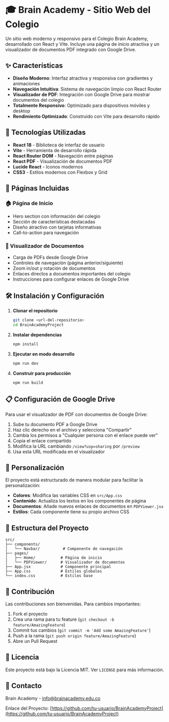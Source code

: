 # 🎓 Brain Academy - Sitio Web del Colegio

Un sitio web moderno y responsivo para el Colegio Brain Academy, desarrollado con React y Vite. Incluye una página de inicio atractiva y un visualizador de documentos PDF integrado con Google Drive.

## ✨ Características

- **Diseño Moderno**: Interfaz atractiva y responsiva con gradientes y animaciones
- **Navegación Intuitiva**: Sistema de navegación limpio con React Router
- **Visualizador de PDF**: Integración con Google Drive para mostrar documentos del colegio
- **Totalmente Responsivo**: Optimizado para dispositivos móviles y desktop
- **Rendimiento Optimizado**: Construido con Vite para desarrollo rápido

## 🚀 Tecnologías Utilizadas

- **React 18** - Biblioteca de interfaz de usuario
- **Vite** - Herramienta de desarrollo rápida
- **React Router DOM** - Navegación entre páginas
- **React PDF** - Visualización de documentos PDF
- **Lucide React** - Iconos modernos
- **CSS3** - Estilos modernos con Flexbox y Grid

## 📱 Páginas Incluidas

### 🏠 Página de Inicio
- Hero section con información del colegio
- Sección de características destacadas
- Diseño atractivo con tarjetas informativas
- Call-to-action para navegación

### 📄 Visualizador de Documentos
- Carga de PDFs desde Google Drive
- Controles de navegación (página anterior/siguiente)
- Zoom in/out y rotación de documentos
- Enlaces directos a documentos importantes del colegio
- Instrucciones para configurar enlaces de Google Drive

## 🛠️ Instalación y Configuración

1. **Clonar el repositorio**
   ```bash
   git clone <url-del-repositorio>
   cd BrainAcademyProject
   ```

2. **Instalar dependencias**
   ```bash
   npm install
   ```

3. **Ejecutar en modo desarrollo**
   ```bash
   npm run dev
   ```

4. **Construir para producción**
   ```bash
   npm run build
   ```

## 📋 Configuración de Google Drive

Para usar el visualizador de PDF con documentos de Google Drive:

1. Sube tu documento PDF a Google Drive
2. Haz clic derecho en el archivo y selecciona "Compartir"
3. Cambia los permisos a "Cualquier persona con el enlace puede ver"
4. Copia el enlace compartido
5. Modifica la URL cambiando `/view?usp=sharing` por `/preview`
6. Usa esta URL modificada en el visualizador

## 🎨 Personalización

El proyecto está estructurado de manera modular para facilitar la personalización:

- **Colores**: Modifica las variables CSS en `src/App.css`
- **Contenido**: Actualiza los textos en los componentes de página
- **Documentos**: Añade nuevos enlaces de documentos en `PDFViewer.jsx`
- **Estilos**: Cada componente tiene su propio archivo CSS

## 📁 Estructura del Proyecto

```
src/
├── components/
│   └── Navbar/          # Componente de navegación
├── pages/
│   ├── Home/           # Página de inicio
│   └── PDFViewer/      # Visualizador de documentos
├── App.jsx             # Componente principal
├── App.css             # Estilos globales
└── index.css           # Estilos base
```

## 🤝 Contribución

Las contribuciones son bienvenidas. Para cambios importantes:

1. Fork el proyecto
2. Crea una rama para tu feature (`git checkout -b feature/AmazingFeature`)
3. Commit tus cambios (`git commit -m 'Add some AmazingFeature'`)
4. Push a la rama (`git push origin feature/AmazingFeature`)
5. Abre un Pull Request

## 📄 Licencia

Este proyecto está bajo la Licencia MIT. Ver `LICENSE` para más información.

## 👥 Contacto

Brain Academy - [info@brainacademy.edu.co](mailto:info@brainacademy.edu.co)

Enlace del Proyecto: [https://github.com/tu-usuario/BrainAcademyProject](https://github.com/tu-usuario/BrainAcademyProject)
